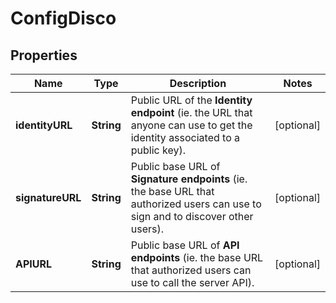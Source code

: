 

# ConfigDisco

## Properties

Name | Type | Description | Notes
------------ | ------------- | ------------- | -------------
**identityURL** | **String** | Public URL of the **Identity endpoint** (ie. the URL that anyone can use to get the identity associated to a public key).  |  [optional]
**signatureURL** | **String** | Public base URL of **Signature endpoints** (ie. the base URL that authorized users can use to sign and to discover other users).  |  [optional]
**APIURL** | **String** | Public base URL of **API endpoints** (ie. the base URL that authorized users can use to call the server API).  |  [optional]



